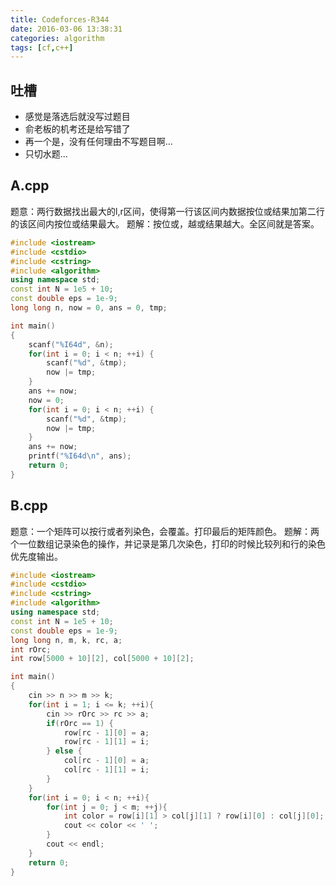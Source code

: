 ```yaml
---
title: Codeforces-R344
date: 2016-03-06 13:38:31
categories: algorithm
tags: [cf,c++]
---
```

## 吐槽
* 感觉是落选后就没写过题目
* 俞老板的机考还是给写错了
* 再一个是，没有任何理由不写题目啊...
* 只切水题...

## A.cpp
题意：两行数据找出最大的l,r区间，使得第一行该区间内数据按位或结果加第二行的该区间内按位或结果最大。
题解：按位或，越或结果越大。全区间就是答案。

```c++
#include <iostream>
#include <cstdio>
#include <cstring>
#include <algorithm>
using namespace std;
const int N = 1e5 + 10;
const double eps = 1e-9;
long long n, now = 0, ans = 0, tmp;

int main()
{
	scanf("%I64d", &n);
	for(int i = 0; i < n; ++i) {
		scanf("%d", &tmp);
		now |= tmp;
	}
	ans += now;
	now = 0;
	for(int i = 0; i < n; ++i) {
		scanf("%d", &tmp);
		now |= tmp;
	}
	ans += now;
	printf("%I64d\n", ans);
	return 0;
}
```
## B.cpp
题意：一个矩阵可以按行或者列染色，会覆盖。打印最后的矩阵颜色。
题解：两个一位数组记录染色的操作，并记录是第几次染色，打印的时候比较列和行的染色优先度输出。
<!--more-->
```c++
#include <iostream>
#include <cstdio>
#include <cstring>
#include <algorithm>
using namespace std;
const int N = 1e5 + 10;
const double eps = 1e-9;
long long n, m, k, rc, a;
int rOrc;
int row[5000 + 10][2], col[5000 + 10][2];

int main()
{
	cin >> n >> m >> k;
	for(int i = 1; i <= k; ++i){
		cin >> rOrc >> rc >> a;
		if(rOrc == 1) {
			row[rc - 1][0] = a;
			row[rc - 1][1] = i;
		} else {
			col[rc - 1][0] = a;
			col[rc - 1][1] = i;
		}
	}
	for(int i = 0; i < n; ++i){
		for(int j = 0; j < m; ++j){
			int color = row[i][1] > col[j][1] ? row[i][0] : col[j][0];
			cout << color << ' ';
		}
		cout << endl;
	}
	return 0;
}
```
